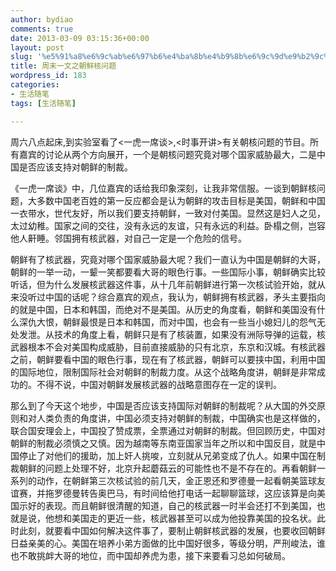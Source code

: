 ```yaml
---
author: bydiao
comments: true
date: 2013-03-09 03:15:36+00:00
layout: post
slug: '%e5%91%a8%e6%9c%ab%e6%97%b6%e4%ba%8b%e4%b9%8b%e6%9c%9d%e9%b2%9c%e6%a0%b8%e9%97%ae%e9%a2%98'
title: 周末一文之朝鲜核问题
wordpress_id: 183
categories:
- 生活随笔
tags: [生活随笔]

---
```


周六八点起床,到实验室看了<一虎一席谈>,<时事开讲>有关朝核问题的节目。所有嘉宾的讨论从两个方向展开，一个是朝核问题究竟对哪个国家威胁最大，二是中国是否应该支持对朝鲜的制裁。

《一虎一席谈》中，几位嘉宾的话给我印象深刻，让我非常信服。一谈到朝鲜核问题，大多数中国老百姓的第一反应都会是认为朝鲜的攻击目标是美国，朝鲜和中国一衣带水，世代友好，所以我们要支持朝鲜，一致对付美国。显然这是妇人之见，太过幼稚。国家之间的交往，没有永远的友谊，只有永远的利益。卧榻之侧，岂容他人鼾睡。邻国拥有核武器，对自己一定是一个危险的信号。

朝鲜有了核武器，究竟对哪个国家威胁最大呢？我们一直认为中国是朝鲜的大哥，朝鲜的一举一动，一颦一笑都要看大哥的眼色行事。一些国际小事，朝鲜确实比较听话，但为什么发展核武器这件事，从十几年前朝鲜进行第一次核试验开始，就从来没听过中国的话呢？综合嘉宾的观点，我认为，朝鲜拥有核武器，矛头主要指向的就是中国，日本和韩国，而绝对不是美国。从历史的角度看，朝鲜和美国没有什么深仇大恨，朝鲜最恨是日本和韩国，而对中国，也会有一些当小媳妇儿的怨气无处发泄。从技术的角度上看，朝鲜只是有了核装置，如果没有洲际导弹的运载，核武器根本不会对美国构成威胁，目前直接威胁的只有北京，东京和汉城。有核武器之前，朝鲜要看中国的眼色行事，现在有了核武器，朝鲜可以要挟中国，利用中国的国际地位，限制国际社会对朝鲜的制裁力度。从这个战略角度讲，朝鲜是非常成功的。不得不说，中国对朝鲜发展核武器的战略意图存在一定的误判。

那么到了今天这个地步，中国是否应该支持国际对朝鲜的制裁呢？从大国的外交原则和对人类负责的角度讲，中国必须支持对朝鲜的制裁，中国确实也是这样做的，联合国安理会上，中国投了赞成票，全票通过对朝鲜的制裁。但回顾历史，中国对朝鲜的制裁必须慎之又慎。因为越南等东南亚国家当年之所以和中国反目，就是中国停止了对他们的援助，加上奸人挑唆，立刻就从兄弟变成了仇人。如果中国在制裁朝鲜的问题上处理不好，北京升起蘑菇云的可能性也不是不存在的。再看朝鲜一系列的动作，在朝鲜第三次核试验的前几天，金正恩还和罗德曼一起看朝美篮球友谊赛，并拖罗德曼转告奥巴马，有时间给他打电话一起聊聊篮球，这应该算是向美国示好的表现。而且朝鲜很清醒的知道，自己的核武器一时半会还打不到美国，也就是说，他想和美国走的更近一些，核武器甚至可以成为他投靠美国的投名状。此时此刻，就要看中国如何解决这件事了，要制止朝鲜核武器的发展，也要收回朝鲜日益亲美的心。美国在培养小弟方面做的比中国好很多，等级分明，严刑峻法，谁也不敢挑衅大哥的地位，而中国却养虎为患，接下来要看习总如何破局。
